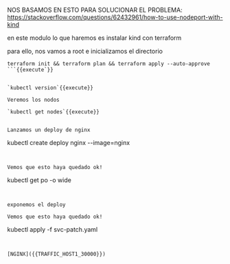 NOS BASAMOS EN ESTO PARA SOLUCIONAR EL PROBLEMA: https://stackoverflow.com/questions/62432961/how-to-use-nodeport-with-kind

en este modulo lo que haremos es instalar kind con terraform 

para ello, nos vamos a root e inicializamos el directorio

```
terraform init && terraform plan && terraform apply --auto-approve
```{{execute`}}


`kubectl version`{{execute}}

Veremos los nodos

`kubectl get nodes`{{execute}}


Lanzamos un deploy de nginx

```
kubectl create deploy nginx --image=nginx
```{{execute}}


Vemos que esto haya quedado ok!
```
kubectl get po -o wide
```{{execute}}


exponemos el deploy

Vemos que esto haya quedado ok!
```
kubectl apply -f svc-patch.yaml
```{{execute}}


[NGINX]({{TRAFFIC_HOST1_30000}})

